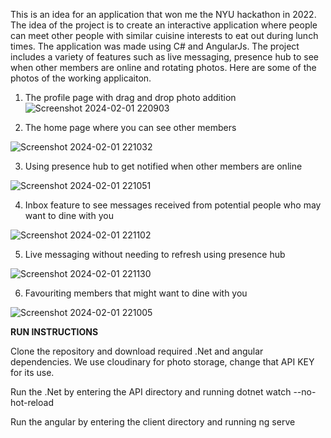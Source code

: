 This is an idea for an application that won me the NYU hackathon in 2022. The idea of the project is to create an interactive application where people can meet other people with similar cuisine interests to eat out during lunch times. The application was made using C# and AngularJs. 
The project includes a variety of features such as live messaging, presence hub to see when other members are online and rotating photos. Here are some of the photos of the working applicaiton. 

1) The profile page with drag and drop photo addition
![Screenshot 2024-02-01 220903](https://github.com/PranavN1234/donteatalone/assets/44135759/f1362f9b-97a2-4aed-9376-bdb979f4196a)

2) The home page where you can see other members
  
![Screenshot 2024-02-01 221032](https://github.com/PranavN1234/donteatalone/assets/44135759/3df9ec63-4b7b-4913-b313-9aa2c562f50d)

3) Using presence hub to get notified when other members are online

![Screenshot 2024-02-01 221051](https://github.com/PranavN1234/donteatalone/assets/44135759/516b084e-e8ec-4c90-9b5e-aff4df42c7f3)

4) Inbox feature to see messages received from potential people who may want to dine with you

![Screenshot 2024-02-01 221102](https://github.com/PranavN1234/donteatalone/assets/44135759/f2baa240-d604-468b-a47f-afad05bc8e57)

5) Live messaging without needing to refresh using presence hub

![Screenshot 2024-02-01 221130](https://github.com/PranavN1234/donteatalone/assets/44135759/a0ee5d0e-7e8d-4597-8fae-ab8066753c2a)

6) Favouriting members that might want to dine with you 

![Screenshot 2024-02-01 221005](https://github.com/PranavN1234/donteatalone/assets/44135759/6f0c55fa-cadb-42f5-bc46-e99f158821fa)

**RUN INSTRUCTIONS**

Clone the repository and download required .Net and angular dependencies. We use cloudinary for photo storage, change that API KEY for its use. 

Run the .Net by entering the API directory and running dotnet watch --no-hot-reload

Run the angular by entering the client directory and running ng serve

